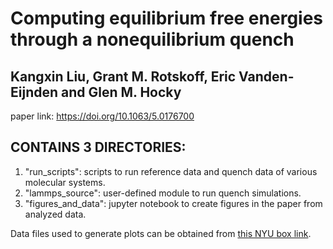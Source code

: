 # Computing equilibrium free energies through a nonequilibrium quench #
## Kangxin Liu, Grant M. Rotskoff, Eric Vanden-Eijnden and Glen M. Hocky ##

paper link: https://doi.org/10.1063/5.0176700

## CONTAINS 3 DIRECTORIES: ##

1. "run_scripts": scripts to run reference data and quench data of various molecular systems.
2. "lammps_source": user-defined module to run quench simulations.
3. "figures_and_data": jupyter notebook to create figures in the paper from analyzed data.

Data files used to generate plots can be obtained from [this NYU box link](https://nyu.box.com/s/20m7k3nysnr5hqnxt6uyul8nssyta5yx).
